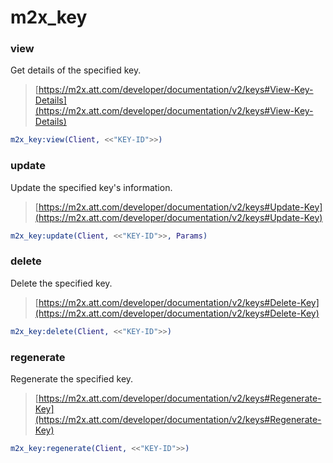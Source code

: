 # m2x_key

### view
Get details of the specified key.
> [https://m2x.att.com/developer/documentation/v2/keys#View-Key-Details](https://m2x.att.com/developer/documentation/v2/keys#View-Key-Details)

```erlang
m2x_key:view(Client, <<"KEY-ID">>)
```

### update
Update the specified key's information.
> [https://m2x.att.com/developer/documentation/v2/keys#Update-Key](https://m2x.att.com/developer/documentation/v2/keys#Update-Key)

```erlang
m2x_key:update(Client, <<"KEY-ID">>, Params)
```

### delete
Delete the specified key.
> [https://m2x.att.com/developer/documentation/v2/keys#Delete-Key](https://m2x.att.com/developer/documentation/v2/keys#Delete-Key)

```erlang
m2x_key:delete(Client, <<"KEY-ID">>)
```

### regenerate
Regenerate the specified key.
> [https://m2x.att.com/developer/documentation/v2/keys#Regenerate-Key](https://m2x.att.com/developer/documentation/v2/keys#Regenerate-Key)

```erlang
m2x_key:regenerate(Client, <<"KEY-ID">>)
```
